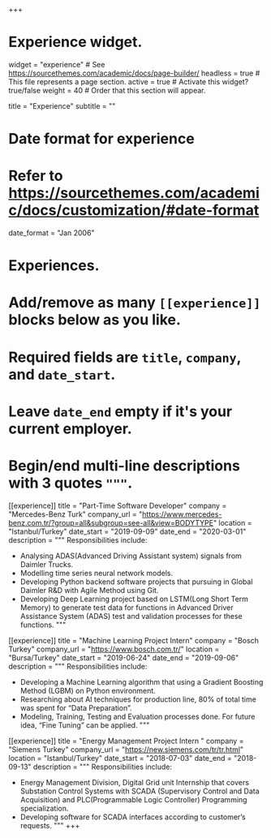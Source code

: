 +++
# Experience widget.
widget = "experience"  # See https://sourcethemes.com/academic/docs/page-builder/
headless = true  # This file represents a page section.
active = true  # Activate this widget? true/false
weight = 40  # Order that this section will appear.

title = "Experience"
subtitle = ""

# Date format for experience
#   Refer to https://sourcethemes.com/academic/docs/customization/#date-format
date_format = "Jan 2006"

# Experiences.
#   Add/remove as many `[[experience]]` blocks below as you like.
#   Required fields are `title`, `company`, and `date_start`.
#   Leave `date_end` empty if it's your current employer.
#   Begin/end multi-line descriptions with 3 quotes `"""`.
[[experience]]
  title = "Part-Time Software Developer"
  company = "Mercedes-Benz Turk"
  company_url = "https://www.mercedes-benz.com.tr/?group=all&subgroup=see-all&view=BODYTYPE"
  location = "Istanbul/Turkey"
  date_start = "2019-09-09"
  date_end = "2020-03-01"
  description = """
  Responsibilities include:
  
  * Analysing ADAS(Advanced Driving Assistant system) signals from Daimler Trucks.
  * Modelling time series neural network models.
  * Developing Python backend software projects that pursuing in Global Daimler R&D with Agile Method using Git.
  * Developing Deep Learning project based on LSTM(Long Short Term Memory) to generate test data for functions in Advanced Driver Assistance System (ADAS) test and validation processes for these functions.
  """

[[experience]]
  title = "Machine Learning Project Intern"
  company = "Bosch Turkey"
  company_url = "https://www.bosch.com.tr/"	
  location = "Bursa/Turkey"
  date_start = "2019-06-24"
  date_end = "2019-09-06"
  description = """
  Responsibilities include:

  * Developing a Machine Learning algorithm that using a Gradient Boosting Method (LGBM) on Python environment.
  * Researching about AI techniques for production line, 80% of total time was spent for “Data Preparation”.
  * Modeling, Training, Testing and Evaluation processes done. For future idea, “Fine Tuning” can be applied.
	"""

[[experience]]
  title = "Energy Management Project Intern	"
  company = "Siemens Turkey"
  company_url = "https://new.siemens.com/tr/tr.html"
  location = "Istanbul/Turkey"
  date_start = "2018-07-03"
  date_end = "2018-09-13"
  description = """
  Responsibilities include:
  
  * Energy Management Division, Digital Grid unit Internship that covers Substation Control Systems with SCADA (Supervisory Control and Data Acquisition) and PLC(Programmable Logic Controller) Programming specialization.
  * Developing software for SCADA interfaces according to customer’s requests.
  """
+++
